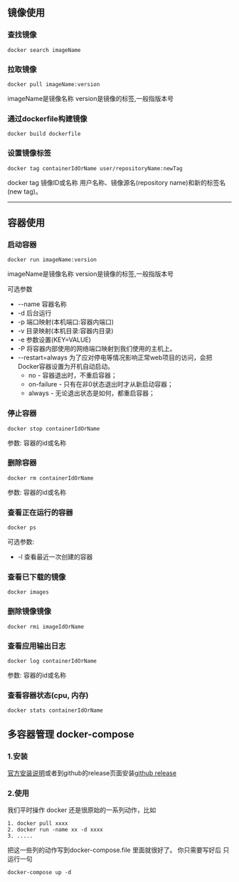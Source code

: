 ## 镜像使用
### 查找镜像
```shell
docker search imageName
```

### 拉取镜像
```shell
docker pull imageName:version
```
imageName是镜像名称
version是镜像的标签,一般指版本号

### 通过dockerfile构建镜像
```shell
docker build dockerfile
```

### 设置镜像标签
```shell
docker tag containerIdOrName user/repositoryName:newTag
```
docker tag 镜像ID或名称 用户名称、镜像源名(repository name)和新的标签名(new tag)。

---
## 容器使用
### 启动容器
```shell
docker run imageName:version
```
imageName是镜像名称
version是镜像的标签,一般指版本号

可选参数
* --name 容器名称 
* -d 后台运行
* -p 端口映射(本机端口:容器内端口)
* -v 目录映射(本机目录:容器内目录)
* -e 参数设置(KEY=VALUE)
* -P 将容器内部使用的网络端口映射到我们使用的主机上。
* --restart=always 为了应对停电等情况影响正常web项目的访问，会把Docker容器设置为开机自动启动。 
	* no -  容器退出时，不重启容器；
	* on-failure - 只有在非0状态退出时才从新启动容器；
	* always - 无论退出状态是如何，都重启容器；

### 停止容器
```shell
docker stop containerIdOrName
```
参数: 容器的id或名称

### 删除容器
```shell
docker rm containerIdOrName
```
参数: 容器的id或名称


### 查看正在运行的容器
```shell
docker ps
```
可选参数:
* -l 查看最近一次创建的容器

### 查看已下载的镜像
```shell
docker images
```

### 删除镜像镜像
```shell
docker rmi imageIdOrName
```


### 查看应用输出日志
```shell
docker log containerIdOrName
```
参数: 容器的id或名称


### 查看容器状态(cpu, 内存)
```shell
docker stats containerIdOrName 
```

## 多容器管理 docker-compose
### 1.安装
[官方安装说明](https://docs.docker.com/compose/install/
)或者到github的release页面安装[github release](https://github.com/docker/compose/releases
)
### 2.使用
我们平时操作 docker 还是很原始的一系列动作，比如
```shell
1. docker pull xxxx
2. docker run -name xx -d xxxx
3. .....
```
把这一些列的动作写到docker-compose.file 里面就很好了。 你只需要写好后 只运行一句
```
docker-compose up -d
```
